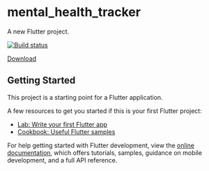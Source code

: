 # mental_health_tracker

A new Flutter project.

[![Build status](https://build.appcenter.ms/v0.1/apps/dca2ddea-f967-4b2e-8e99-f441f96d2647/branches/main/badge)](https://appcenter.ms)

[Download](https://install.appcenter.ms/orgs/appfirstgamelast/apps/mental-health-tracker/distribution_groups/public/releases/1)

## Getting Started

This project is a starting point for a Flutter application.

A few resources to get you started if this is your first Flutter project:

- [Lab: Write your first Flutter app](https://docs.flutter.dev/get-started/codelab)
- [Cookbook: Useful Flutter samples](https://docs.flutter.dev/cookbook)

For help getting started with Flutter development, view the
[online documentation](https://docs.flutter.dev/), which offers tutorials,
samples, guidance on mobile development, and a full API reference.
